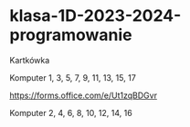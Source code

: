 # klasa-1D-2023-2024-programowanie


Kartkówka

Komputer 1, 3, 5, 7, 9, 11, 13, 15, 17

https://forms.office.com/e/Ut1zqBDGvr

Komputer 2, 4, 6, 8, 10, 12, 14, 16


